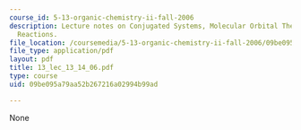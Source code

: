 ```yaml
---
course_id: 5-13-organic-chemistry-ii-fall-2006
description: Lecture notes on Conjugated Systems, Molecular Orbital Theory, and Electrocyclic
  Reactions.
file_location: /coursemedia/5-13-organic-chemistry-ii-fall-2006/09be095a79aa52b267216a02994b99ad_13_lec_13_14_06.pdf
file_type: application/pdf
layout: pdf
title: 13_lec_13_14_06.pdf
type: course
uid: 09be095a79aa52b267216a02994b99ad

---
```

None